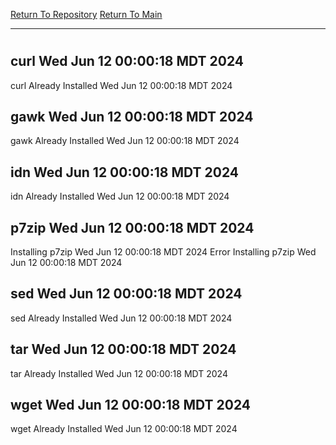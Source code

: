 [Return To Repository](https://github.com/DigitalWarrior/piholeparser/)
[Return To Main](https://github.com/DigitalWarrior/piholeparser/blob/master/RecentRunLogs/Mainlog.md)
____________________________________
# 
## curl Wed Jun 12 00:00:18 MDT 2024
curl Already Installed Wed Jun 12 00:00:18 MDT 2024
## gawk Wed Jun 12 00:00:18 MDT 2024
gawk Already Installed Wed Jun 12 00:00:18 MDT 2024
## idn Wed Jun 12 00:00:18 MDT 2024
idn Already Installed Wed Jun 12 00:00:18 MDT 2024
## p7zip Wed Jun 12 00:00:18 MDT 2024
Installing p7zip Wed Jun 12 00:00:18 MDT 2024
Error Installing p7zip Wed Jun 12 00:00:18 MDT 2024
## sed Wed Jun 12 00:00:18 MDT 2024
sed Already Installed Wed Jun 12 00:00:18 MDT 2024
## tar Wed Jun 12 00:00:18 MDT 2024
tar Already Installed Wed Jun 12 00:00:18 MDT 2024
## wget Wed Jun 12 00:00:18 MDT 2024
wget Already Installed Wed Jun 12 00:00:18 MDT 2024
